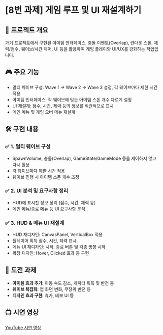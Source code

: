 # [8번 과제] 게임 루프 및 UI 재설계하기

## 📌 프로젝트 개요
과거 프로젝트에서 구현된 아이템 인터페이스, 충돌 이벤트(Overlap), 런다운 스폰, 체력/점수, 웨이브/시간 제어, UI 등을 활용하여 게임 플레이와 UI/UX를 강화하는 작업입니다.

## 🎮 주요 기능
- 멀티 웨이브 구성: Wave 1 → Wave 2 → Wave 3 설정, 각 웨이브마다 제한 시간 적용
- 아이템 인터페이스: 각 웨이브에 맞는 아이템 스폰 개수 다르게 설정
- UI 재설계: 점수, 시간, 체력 등의 정보를 직관적으로 표시
- 메인 메뉴 및 게임 오버 메뉴 재설계

## 🛠 구현 내용

### ✅ 1. 멀티 웨이브 구성
- SpawnVolume, 충돌(Overlap), GameState/GameMode 등을 제어하지 않고 다시 활용
- 각 웨이브마다 제한 시간 적용
- 웨이브 진행 시 아이템 스폰 개수 조정

### ✅ 2. UI 분석 및 요구사항 정리
- HUD에 표시할 정보 정리 (점수, 시간, 체력 등)
- 메인 메뉴/종료 메뉴 등 UI 요구사항 분석

### ✅ 3. HUD & 메뉴 UI 재설계
- HUD 재디자인: CanvasPanel, VerticalBox 적용
- 플레이어 획득 점수, 시간, 체력 표시
- 메뉴 UI 재디자인: 시작, 종료 버튼 및 각종 방향 시작
- 확장 디자인: Hover, Clicked 효과 등 구현

## 🚀 도전 과제
- **아이템 효과 추가**: 이동 속도 감소, 캐릭터 획득 및 반전 등
- **웨이브 복잡화**: 맵 화면 변화, 무장위 반전 등
- **디자인 효과 구현**: 휴가, 테보 UI 등

## 📺 시연 영상
[YouTube 시연 영상](https://youtu.be/pz4Um6RP70g?si=_Y16qq6E_LEUxY7d)
